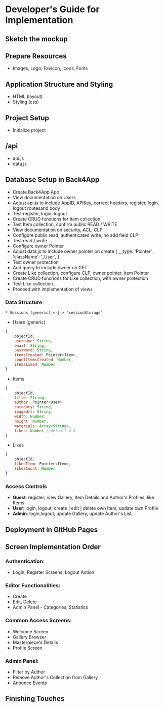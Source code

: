 # Developer's Guide for Implementation

## Sketch the mockup

## Prepare Resources
* Images, Logo, Favicon, Icons, Fonts

## Application Structure and Styling
* HTML (layout)
* Styling (css)

## Project Setup
* Initialize project

## /api
* api.js
* data.js


## Database Setup in Back4App
* Create Back4App App
* View documentation on Users
* Adjust api.js to include AppID, APIKey, correct headers, register, login, logout routesand body
* Test register, login, logout
* Create CRUD functions for Item collection
* Test Item collection, confirm public READ / WRITE
* View documentation on security, ACL, CLP
* Configure public read, authenticated write, no add field CLP
* Test read / write
* Configure owner Pointer
* Adjust data.js to include owner pointer on create { __type: 'Pointer', 'className': '_User', }
* Test owner protection
* Add query to include owner on GET
* Create Like collection, configure CLP, owner pointer, item Pointer
* Create CRUD funcrions for Like collection, with owner protection
* Test Like collection
* Proceed with implementation of views

### Data Structure
    * Sessions (generic) <-|-> "sessionStorage"
* Users (generic)
```javascript
{
    objectId,
    username: String,
    email: String,
    password: String,
    itemsCreated: Pointer<Item>,
    countItemsCreated: Number,
    itemsLiked: Number
}
```
* Items 
```javascript
{
    objectId,
    title: String,
    author: Pointer<User>,
    category: String,
    imageUrl: String,
    width: Number,
    height: Number,
    materials: Array<String>,
    likes: Number //default = 0
}
```
* Likes
```javascript
{
    objectId,
    likedItem: Pointer<Item>,
    likesCount: Number
}
```

<!-- 
Pointer { 
    __type: 'Pointer', 
    'className': '_User',
    objectId: userId
} 
-->

### Access Controls
* **Guest**: register; view Gallery, Item Details and Author's Profiles; like Items
* **User**: login, logout; create | edit | delete own Item; update own Profile
* **Admin**: login,logout; update Gallery, update Author's List

## Deployment in GitHub Pages

## Screen Implementation Order
### Authentication:
* Login, Register Screens, Logout Action 
### Editor Functionalities:
* Create
* Edit, Delete
* Admin Panel - Categories, Statistics
### Common Access Screens:
* Welcome Screen
* Gallery Browser
* Masterpiece's Details
* Profile Screen
### Admin Panel:
* Filter by Author
* Remove Author's Collection from Gallery
* Anounce Events

## Finishing Touches